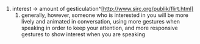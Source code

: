 1. interest → amount of gesticulation^[http://www.sirc.org/publik/flirt.html]
	1. generally, however, someone who is interested in you will be more lively and animated in conversation, using more gestures when speaking in order to keep your attention, and more responsive gestures to show interest when you are speaking